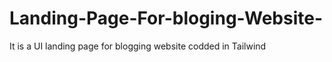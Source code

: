 # Landing-Page-For-bloging-Website-
It is a UI landing page for blogging website codded in Tailwind 
